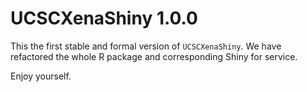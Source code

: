 # UCSCXenaShiny 1.0.0

This the first stable and formal version of `UCSCXenaShiny`. We have refactored
the whole R package and corresponding Shiny for service.

Enjoy yourself.